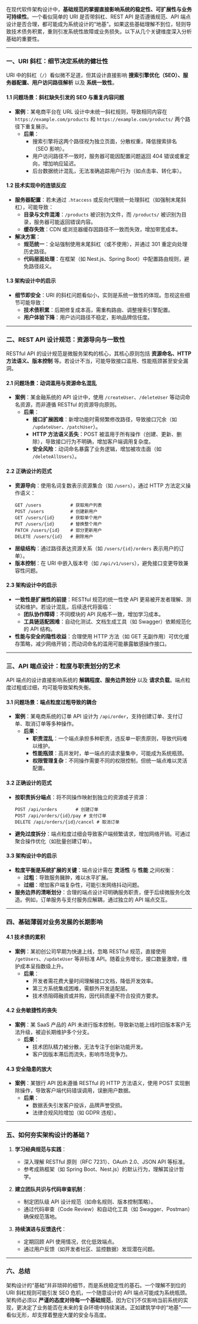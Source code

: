 在现代软件架构设计中，**基础规范的掌握直接影响系统的稳定性、可扩展性与业务可持续性**。一个看似简单的 URI 是否带斜杠、REST API 是否遵循规范、API 端点设计是否合理，都可能成为系统设计的“地基”。如果这些基础理解不到位，轻则导致技术债务积累，重则引发系统性故障或业务损失。以下从几个关键维度深入分析基础的重要性。

---

### **一、URI 斜杠：细节决定系统的健壮性**
URI 中的斜杠（`/`）看似微不足道，但其设计直接影响 **搜索引擎优化（SEO）、服务器配置、用户访问路径解析** 以及 **系统一致性**。

#### **1.1 问题场景：斜杠缺失引发的 SEO 与重复内容问题**
- **案例**：某电商平台在 URL 设计中未统一斜杠规则，导致相同内容在 `https://example.com/products` 和 `https://example.com/products/` 两个路径下重复展示。
  - **后果**：
    - 搜索引擎将这两个路径视为独立页面，分散权重，降低搜索排名（SEO 影响）。
    - 用户访问路径不一致时，服务器可能因配置问题返回 404 错误或重定向，增加响应延迟。
    - 后台数据统计混乱，无法准确追踪用户行为（如点击率、转化率）。

#### **1.2 技术实现中的连锁反应**
- **服务器配置**：若未通过 `.htaccess` 或反向代理统一处理斜杠（如强制末尾斜杠），可能导致：
  - **目录与文件混淆**：`/products` 被识别为文件，而 `/products/` 被识别为目录，服务器可能返回错误内容。
  - **缓存失效**：CDN 或浏览器缓存因路径不一致而失效，增加带宽成本。
- **解决方案**：
  - **规范统一**：全站强制使用末尾斜杠（或不使用），并通过 301 重定向处理历史路径。
  - **代码层面处理**：在框架（如 Nest.js、Spring Boot）中配置路由规则，避免路径歧义。

#### **1.3 架构设计中的启示**
- **细节即安全**：URI 的斜杠问题看似小，实则是系统一致性的体现。忽视这些细节可能导致：
  - **技术债积累**：后期修复成本高，需重构路由、调整搜索引擎配置。
  - **用户体验下降**：用户访问路径不稳定，影响品牌信任度。

---

### **二、REST API 设计规范：资源导向与一致性**
RESTful API 的设计规范是微服务架构的核心，其核心原则包括 **资源命名、HTTP 方法语义、版本控制** 等。若设计不当，可能导致接口滥用、性能瓶颈甚至安全漏洞。

#### **2.1 问题场景：动词滥用与资源命名混乱**
- **案例**：某金融系统的 API 设计中，使用 `/createUser`、`/deleteUser` 等动词命名资源，而非遵循 RESTful 的资源导向原则。
  - **后果**：
    - **接口扩展困难**：新增功能时需频繁修改路径，导致接口冗余（如 `/updateUser`、`/patchUser`）。
    - **HTTP 方法语义丢失**：POST 被滥用于所有操作（创建、更新、删除），导致接口行为不明确，增加客户端调用复杂度。
    - **安全风险**：动词命名暴露了业务逻辑，增加被攻击面（如 `/deleteAllUsers`）。

#### **2.2 正确设计的范式**
- **资源导向**：使用名词复数表示资源集合（如 `/users`），通过 HTTP 方法定义操作语义：
  ```http
  GET /users           # 获取用户列表
  POST /users          # 创建新用户
  GET /users/{id}      # 获取单个用户
  PUT /users/{id}      # 替换整个用户
  PATCH /users/{id}    # 部分更新用户
  DELETE /users/{id}   # 删除用户
  ```
- **层级结构**：通过路径表达资源关系（如 `/users/{id}/orders` 表示用户的订单）。
- **版本控制**：在 URI 中嵌入版本号（如 `/api/v1/users`），避免接口变更导致兼容性问题。

#### **2.3 架构设计中的启示**
- **一致性是扩展性的前提**：RESTful 规范的统一性使 API 更易被开发者理解、测试和维护。若设计混乱，后续迭代将面临：
  - **团队协作障碍**：不同模块的 API 风格不一致，增加学习成本。
  - **工具链适配困难**：自动化测试、文档生成工具（如 Swagger）依赖规范化的 API 结构。
- **性能与安全的隐性收益**：合理使用 HTTP 方法（如 GET 无副作用）可优化缓存策略，减少网络开销；而动词命名的滥用可能暴露敏感操作接口。

---

### **三、API 端点设计：粒度与职责划分的艺术**
API 端点的设计直接影响系统的 **解耦程度、服务边界划分** 以及 **请求负载**。端点粒度过粗或过细，均可能导致架构失衡。

#### **3.1 问题场景：端点粒度过粗导致的耦合**
- **案例**：某电商系统的订单 API 设计为 `/api/order`，支持创建订单、支付订单、取消订单等多种操作。
  - **后果**：
    - **职责混乱**：一个端点承担多种职责，违反单一职责原则，导致代码难以维护。
    - **性能瓶颈**：高并发时，单一端点的请求量集中，可能成为系统瓶颈。
    - **权限管理复杂**：不同操作需要不同的权限控制，但统一端点难以灵活配置。

#### **3.2 正确设计的范式**
- **按职责拆分端点**：将不同操作映射到独立的资源或子资源：
  ```http
  POST /api/orders       # 创建订单
  POST /api/orders/{id}/pay # 支付订单
  DELETE /api/orders/{id}/cancel # 取消订单
  ```
- **避免过度拆分**：端点粒度过细会导致客户端频繁请求，增加网络开销。可通过聚合操作优化（如批量创建订单）。

#### **3.3 架构设计中的启示**
- **粒度平衡是系统扩展的关键**：端点设计需在 **灵活性** 与 **性能** 之间权衡：
  - **过粗**：导致服务臃肿，难以水平扩展。
  - **过细**：增加客户端复杂性，可能引发网络抖动问题。
- **服务边界的清晰划分**：合理的端点设计可明确服务职责，便于后续微服务化改造。例如，订单服务与支付服务应解耦，通过独立的 API 端点交互。

---

### **四、基础薄弱对业务发展的长期影响**
#### **4.1 技术债的累积**
- **案例**：某初创公司早期为快速上线，忽略 RESTful 规范，直接使用 `/getUsers`、`/updateUser` 等非标准 API。随着业务增长，接口数量激增，维护成本呈指数级上升。
  - **后果**：
    - 开发者需花费大量时间理解接口文档，降低开发效率。
    - 第三方系统集成困难，需额外开发适配层。
    - 技术债阻碍融资或并购，因代码质量不符合投资方要求。

#### **4.2 业务敏捷性的丧失**
- **案例**：某 SaaS 产品的 API 未进行版本控制，导致新功能上线时旧版本客户无法升级，被迫长期维护多个分支。
  - **后果**：
    - 技术团队精力被分散，无法专注于创新功能开发。
    - 客户因版本滞后而流失，影响市场竞争力。

#### **4.3 安全隐患的放大**
- **案例**：某银行 API 因未遵循 RESTful 的 HTTP 方法语义，使用 POST 实现删除操作，导致客户端代码错误调用，误删用户数据。
  - **后果**：
    - 数据丢失引发客户投诉，品牌声誉受损。
    - 法律合规风险增加（如 GDPR 违规）。

---

### **五、如何夯实架构设计的基础？**
1. **学习经典规范与实践**：
   - 深入理解 RESTful 原则（RFC 7231）、OAuth 2.0、JSON API 等标准。
   - 参考成熟框架（如 Spring Boot、Nest.js）的默认行为，理解其设计哲学。

2. **建立团队共识与代码审查机制**：
   - 制定团队级 API 设计规范（如命名规则、版本控制策略）。
   - 通过代码审查（Code Review）和自动化工具（如 Swagger、Postman）确保规范落地。

3. **持续演进与反馈迭代**：
   - 定期回顾 API 使用情况，优化低效端点。
   - 通过用户反馈（如开发者社区、监控数据）发现潜在问题。

---

### **六、总结**
架构设计的“基础”并非琐碎的细节，而是系统稳定性的基石。一个理解不到位的 URI 斜杠规则可能引发 SEO 危机，一个随意设计的 API 端点可能成为系统瓶颈。架构师必须以 **严谨的态度对待每一个基础规范**，因为它们不仅影响当前系统的实现，更决定了业务能否在未来的复杂环境中持续演进。正如建筑学中的“地基”——看似无形，却支撑着整座大厦的安全与高度。